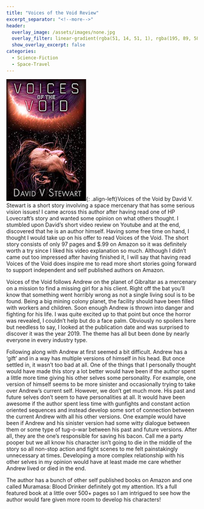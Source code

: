 ```yaml
---
title: "Voices of the Void Review"
excerpt_separator: "<!--more-->"
header:
  overlay_image: /assets/images/none.jpg
  overlay_filter: linear-gradient(rgba(51, 14, 51, 1), rgba(195, 89, 58, 1))
  show_overlay_excerpt: false
categories:
  - Science-Fiction
  - Space-Travel
---
```

![voices-void-cover](/assets/images/voices-void.jpg){: .align-left}Voices of the Void by David V. Stewart is a short story involving a space mercenary that has some serious vision issues! I came across this author after having read one of HP Lovecraft’s story and wanted some opinion on what others thought. I stumbled upon David’s short video review on Youtube and at the end, discovered that he is an author himself. Having some free time on hand, I thought I would take up on his offer to read Voices of the Void. The short story consists of only 97 pages and $.99 on Amazon so it was definitely worth a try since I liked his video explanation so much. Although I didn’t came out too impressed after having finished it, I will say that having read Voices of the Void does inspire me to read more short stories going forward to support independent and self published authors on Amazon.

Voices of the Void follows Andrew on the planet of Gibraltar as a mercenary on a mission to find a missing girl for a his client. Right off the bat you’ll know that something went horribly wrong as not a single living soul is to be found. Being a big mining colony planet, the facility should have been filled with workers and children. Soon enough Andrew is thrown into danger and fighting for his life. I was quite excited up to that point but once the horror was revealed, I couldn’t help but do a face palm. Obviously no spoilers here but needless to say, I looked at the publication date and was surprised to discover it was the year 2019. The theme has all but been done by nearly everyone in every industry type.

Following along with Andrew at first seemed a bit difficult. Andrew has a ‘gift’ and in a way has multiple versions of himself in his head. But once settled in, it wasn’t too bad at all. One of the things that I personally thought would have made this story a lot better would have been if the author spent a little more time giving his other selves some personality. For example, one version of himself seems to be more sinister and occasionally trying to take over Andrew’s current self. However, we don’t get much more. His past and future selves don’t seem to have personalities at all. It would have been awesome if the author spent less time with gunfights and constant action oriented sequences and instead develop some sort of connection between the current Andrew with all his other versions. One example would have been if Andrew and his sinister version had some witty dialogue between them or some type of tug-o-war between his past and future versions. After all, they are the one’s responsible for saving his bacon. Call me a party pooper but we all know his character isn’t going to die in the middle of the story so all non-stop action and fight scenes to me felt painstakingly unnecessary at times. Developing a more complex relationship with his other selves in my opinion would have at least made me care whether Andrew lived or died in the end.

The author has a bunch of other self published books on Amazon and one called Muramasa: Blood Drinker definitely got my attention. It’s a full featured book at a little over 500+ pages so I am intrigued to see how the author would fare given more room to develop his characters!